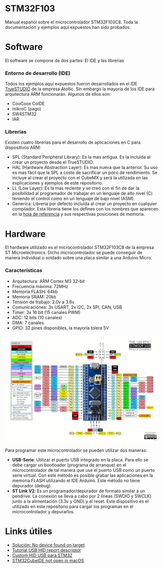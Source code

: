 # STM32F103
Manual español sobre el microcontrolador STM32F103C8. Toda la documentación y ejemplos aquí expuestos han sido probados.

# Software
El software se compone de dos partes: El IDE y las librerías
### Entorno de desarrollo (IDE)
Todos los ejemplos aquí expuestos fueron desarrollados en el IDE [TrueSTUDIO](https://atollic.com/resources/download/windows/) de la empresa Atollic. Sin embargo la mayoría de los IDE para arquitectura ARM funcionarán. Algunos de ellos son:
- CooCoox CoIDE
- mikroC (pago)
- SW4STM32
- IAR

### Librerías
Existen cuatro librerías para el desarrollo de aplicaciones en C para dispositivos ARM:
- SPL (Standard Peripheral Library): Es la mas antigua. Es la incluida al crear un proyecto desde el TrueSTUDIO.
- HAL (Hardware Abstraction Layer): Es mas nueva que la anterior. Su uso es mas fácil que la SPL a coste de sacrificar un poco de rendimiento. Se incluye al crear el proyecto con el CubeMX y será la utilizada en las explicaciones y ejemplos de este repositorio.
- LL (Low Layer): Es la mas reciente y se creó con el fin de dar la posibilidad al programador de trabajar en un lenguaje de alto nivel (C) teniendo el control como en un lenguaje de bajo nivel (ASM).
- Generica: Librería por defecto incluida al crear un proyecto en cualquier compilador. Esta libreria tiene los defines con los nombres que aparecen en la [hoja de referencia](https://github.com/luxarts/STM32F103/blob/master/Documentos/STM32%20Reference.pdf) y sus respectivas posiciones de memoria.

# Hardware
El hardware utilizado es el microcontrolador STM32F103C8 de la empresa ST Microelectronics. Dicho microcontrolador se puede conseguir de manera individual o soldado sobre una placa similar a una Arduino Micro.

### Características
- Arquitectura: ARM Cortex M3 32-bit
- Frecuencia máxima: 72MHz
- Memoria FLASH: 64kb
- Memoria SRAM: 20kb
- Tensión de trabajo: 2.0v a 3.6v
- Comunicaciónes: 3x USART, 2x I2C, 2x SPI, CAN, USB
- Timer: 3x 16 bit (15 canales PWM)
- ADC: 12 bits (10 canales)
- DMA: 7 canales
- GPIO: 32 pines disponibles, la mayoría tolera 5V

![Pinout](https://github.com/luxarts/STM32F103/blob/master/Documentos/STM32-Pinout.gif?raw=true)

Para programar este microcontrolador se pueden utilizar dos maneras:
- **USB-Serie**: Utilizar el puerto USB integrado en la placa. Para ello se debe cargar un bootloader (programa de arranque) en el microcontrolador de tal manera que use el puerto USB como un puerto serie virtual. Con este método es posible grabar las aplicaciones en la memoria FLASH utilizando el IDE Arduino. Este método no tiene depurador (debug).
- **ST Link V2**: Es un programador/depurador de formato similar a un pendrive. La conexión se lleva a cabo por 2 lineas (SWDIO y SWCLK) junto a la alimentación (3.3v y GND) y el reset. Este dispositivo es el utilizado en este repositorio para cargar los programas en el microcontrolador y depurarlos.

# Links útiles
- [Solución: No device found on target](https://electronics.stackexchange.com/questions/204996/stm32-st-link-cannot-connect-to-mcu-after-successful-programming)
- [Tutorial USB HID report descriptor](http://eleccelerator.com/tutorial-about-usb-hid-report-descriptors/)
- [Custom HID USB para STM32](https://damogranlabs.com/2016/03/stm32-custom-usb-hid-device-yes-please/)
- [STM32CubeIDE not open in macOS](https://community.st.com/s/question/0D50X0000BUh6nK/not-able-to-open-stm32cubeide-110-on-macos-mohave-10146)
